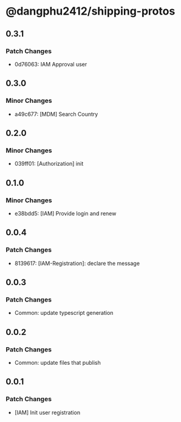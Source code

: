# @dangphu2412/shipping-protos

## 0.3.1

### Patch Changes

- 0d76063: IAM Approval user

## 0.3.0

### Minor Changes

- a49c677: [MDM] Search Country

## 0.2.0

### Minor Changes

- 039ff01: [Authorization] init

## 0.1.0

### Minor Changes

- e38bdd5: [IAM] Provide login and renew

## 0.0.4

### Patch Changes

- 8139617: [IAM-Registration]: declare the message

## 0.0.3

### Patch Changes

- Common: update typescript generation

## 0.0.2

### Patch Changes

- Common: update files that publish

## 0.0.1

### Patch Changes

- [IAM] Init user registration
